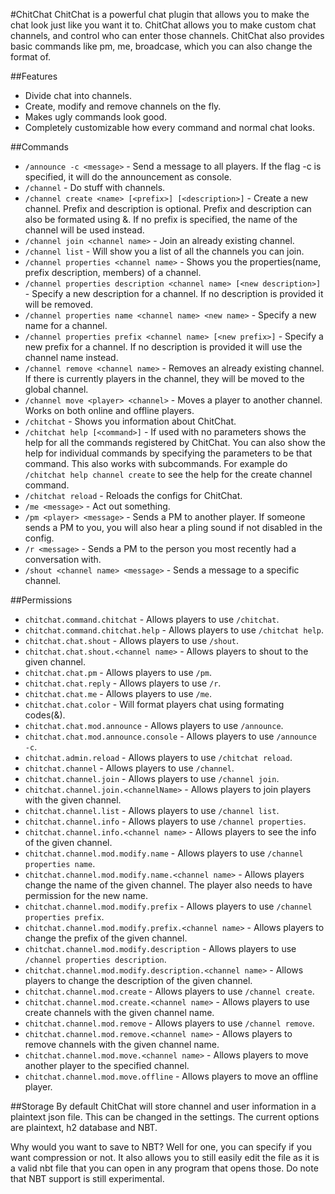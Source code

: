 #ChitChat
ChitChat is a powerful chat plugin that allows you to make the chat look just like you want it to. ChitChat allows you to make custom chat channels, and control who can enter those channels. ChitChat also provides basic commands like pm, me, broadcase, which you can also change the format of.

##Features
- Divide chat into channels.
- Create, modify and remove channels on the fly.
- Makes ugly commands look good.
- Completely customizable how every command and normal chat looks.

##Commands
- `/announce -c <message>` - Send a message to all players. If the flag -c is specified, it will do the announcement as console.
- `/channel` - Do stuff with channels.
- `/channel create <name> [<prefix>] [<description>]` - Create a new channel. Prefix and description is optional. Prefix and description can also be formated using &. If no prefix is specified, the name of the channel will be used instead.
- `/channel join <channel name>` - Join an already existing channel.
- `/channel list` - Will show you a list of all the channels you can join.
- `/channel properties <channel name>` - Shows you the properties(name, prefix description, members) of a channel.
- `/channel properties description <channel name> [<new description>]` - Specify a new description for a channel. If no description is provided it will be removed.
- `/channel properties name <channel name> <new name>` - Specify a new name for a channel.
- `/channel properties prefix <channel name> [<new prefix>]` - Specify a new prefix for a channel. If no description is provided it will use the channel name instead.
- `/channel remove <channel name>` - Removes an already existing channel. If there is currently players in the channel, they will be moved to the global channel.
- `/channel move <player> <channel>` - Moves a player to another channel. Works on both online and offline players.
- `/chitchat` - Shows you information about ChitChat.
- `/chitchat help [<command>]` - If used with no parameters shows the help for all the commands registered by ChitChat. You can also show the help for individual commands by specifying the parameters to be that command. This also works with subcommands. For example do `/chitchat help channel create` to see the help for the create channel command.
- `/chitchat reload` - Reloads the configs for ChitChat.
- `/me <message>` - Act out something.
- `/pm <player> <message>` - Sends a PM to another player. If someone sends a PM to you, you will also hear a pling sound if not disabled in the config.
- `/r <message>` - Sends a PM to the person you most recently had a conversation with.
- `/shout <channel name> <message>` - Sends a message to a specific channel.

##Permissions
- `chitchat.command.chitchat` - Allows players to use `/chitchat`.
- `chitchat.command.chitchat.help` - Allows players to use `/chitchat help`.
- `chitchat.chat.shout` - Allows players to use `/shout`.
- `chitchat.chat.shout.<channel name>` - Allows players to shout to the given channel.
- `chitchat.chat.pm` - Allows players to use `/pm`.
- `chitchat.chat.reply` - Allows players to use `/r`.
- `chitchat.chat.me` - Allows players to use `/me`.
- `chitchat.chat.color` - Will format players chat using formating codes(&).
- `chitchat.chat.mod.announce` - Allows players to use `/announce`.
- `chitchat.chat.mod.announce.console` - Allows players to use `/announce -c`.
- `chitchat.admin.reload` - Allows players to use `/chitchat reload`.
- `chitchat.channel` - Allows players to use `/channel`.
- `chitchat.channel.join` - Allows players to use `/channel join`.
- `chitchat.channel.join.<channelName>` - Allows players to join players with the given channel.
- `chitchat.channel.list` - Allows players to use `/channel list`.
- `chitchat.channel.info` - Allows players to use `/channel properties`.
- `chitchat.channel.info.<channel name>` - Allows players to see the info of the given channel.
- `chitchat.channel.mod.modify.name` - Allows players to use `/channel properties name`.
- `chitchat.channel.mod.modify.name.<channel name>` - Allows players change the name of the given channel. The player also needs to have permission for the new name.
- `chitchat.channel.mod.modify.prefix` - Allows players to use `/channel properties prefix`.
- `chitchat.channel.mod.modify.prefix.<channel name>` - Allows players to change the prefix of the given channel.
- `chitchat.channel.mod.modify.description` - Allows players to use `/channel properties description`.
- `chitchat.channel.mod.modify.description.<channel name>` - Allows players to change the description of the given channel.
- `chitchat.channel.mod.create` - Allows players to use `/channel create`.
- `chitchat.channel.mod.create.<channel name>` - Allows players to use create channels with the given channel name.
- `chitchat.channel.mod.remove` - Allows players to use `/channel remove`.
- `chitchat.channel.mod.remove.<channel name>` - Allows players to remove channels with the given channel name.
- `chitchat.channel.mod.move.<channel name>` - Allows players to move another player to the specified channel.
- `chitchat.channel.mod.move.offline` - Allows players to move an offline player.

##Storage
By default ChitChat will store channel and user information in a plaintext json file. This can be changed in the settings. The current options are plaintext, h2 database and NBT.

Why would you want to save to NBT? Well for one, you can specify if you want compression or not. It also allows you to still easily edit the file as it is a valid nbt file that you can open in any program that opens those. Do note that NBT support is still experimental.